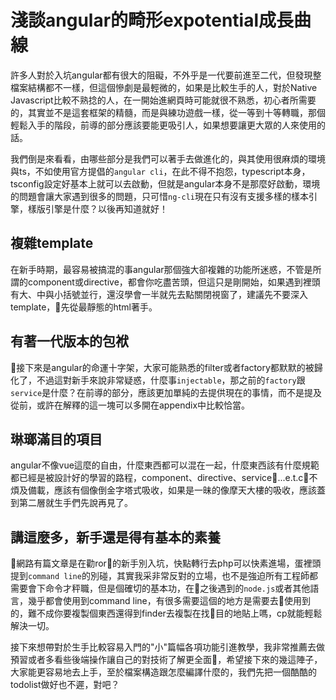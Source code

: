 # 淺談angular的畸形expotential成長曲線

許多人對於入坑angular都有很大的阻礙，不外乎是一代要前進至二代，但發現整檔案結構都不一樣，但這個慘劇是最輕微的，如果是比較生手的人，對於Native Javascript比較不熟捻的人，在一開始進網頁時可能就很不熟悉，初心者所需要的，其實並不是這套框架的精髓，而是與練功遊戲一樣，從一等到十等轉職，那個輕鬆入手的階段，前導的部分應該要能更吸引人，如果想要讓更大眾的人來使用的話。

我們倒是來看看，由哪些部分是我們可以著手去做進化的，與其使用很麻煩的環境與ts，不如使用官方提倡的`angular cli`，在此不得不抱怨，typescript本身，tsconfig設定好基本上就可以去啟動，但就是angular本身不是那麼好啟動，環境的問題會讓大家遇到很多的問題，只可惜`ng-cli`現在只有沒有支援多樣的樣本引擎，樣版引擎是什麼？以後再知道就好！

## 複雜template   

在新手時期，最容易被搞混的事angular那個強大卻複雜的功能所迷惑，不管是所謂的component或directive，都會你吃盡苦頭，但這只是剛開始，如果遇到裡頭有大、中與小括號並行，還沒學會一半就先去點關閉視窗了，建議先不要深入template，先從最靜態的html著手。

## 有著一代版本的包袱

接下來是angular的命運十字架，大家可能熟悉的filter或者factory都默默的被歸化了，不過這對新手來說非常疑惑，什麼事`injectable`，那之前的`factory`跟`service`是什麼？在前導的部分，應該更加單純的去提供現在的事情，而不是提及從前，或許在解釋的這一塊可以多開在appendix中比較恰當。

## 琳瑯滿目的項目

angular不像vue這麼的自由，什麼東西都可以混在一起，什麼東西該有什麼規範都已經是被設計好的學習的路程，component、directive、service...e.t.c不煩及備載，應該有個像倒金字塔式吸收，如果是一昧的像摩天大樓的吸收，應該蓋到第二層就生手們先說再見了。

## 講這麼多，新手還是得有基本的素養

網路有篇文章是在勸ror的新手別入坑，快點轉行去php可以快素進場，蛋裡頭提到`command line`的別碰，其實我采非常反對的立場，也不是強迫所有工程師都需要會下命令才秤職，但是個確切的基本功，在之後遇到的`node.js`或者其他語言，幾乎都會使用到command line，有很多需要這個的地方是需要去使用到的，難不成你要複製個東西還得到finder去複製在找目的地貼上嗎，cp就能輕鬆解決一切。

接下來想帶對於生手比較容易入門的"小"篇幅各項功能引進教學，我非常推薦去做預習或者多看些後端操作讓自己的對技術了解更全面，希望接下來的幾這陣子，大家能更容易地去上手，至於檔案構造跟怎麼編譯什麼的，我們先把一個酷酷的todolist做好也不遲，對吧？

